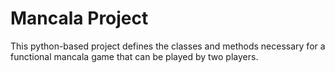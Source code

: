 # Mancala Project
This python-based project defines the classes and methods necessary for a functional mancala game that can be played by two players.
